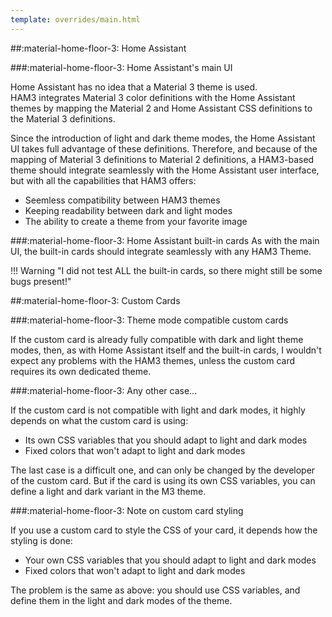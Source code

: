 ```yaml
---
template: overrides/main.html
---
```

<!-- GT/GMY -->

##:material-home-floor-3: Home Assistant

###:material-home-floor-3: Home Assistant's main UI

Home Assistant has no idea that a Material 3 theme is used.
<br>HAM3 integrates Material 3 color definitions with the Home Assistant themes by mapping the Material 2 and Home Assistant CSS definitions to the Material 3 definitions.

Since the introduction of light and dark theme modes, the Home Assistant UI takes full advantage of these definitions. Therefore, and because of the mapping of Material 3 definitions to Material 2 definitions, a HAM3-based theme should integrate seamlessly with the Home Assistant user interface, but with all the capabilities that HAM3 offers:

- Seemless compatibility between HAM3 themes
- Keeping readability between dark and light modes
- The ability to create a theme from your favorite image

###:material-home-floor-3: Home Assistant built-in cards
As with the main UI, the built-in cards should integrate seamlessly with any HAM3 Theme.

!!! Warning "I did not test ALL the built-in cards, so there might still be some bugs present!"

##:material-home-floor-3: Custom Cards

###:material-home-floor-3: Theme mode compatible custom cards

If the custom card is already fully compatible with dark and light theme modes, then, as with Home Assistant itself and the built-in cards, I wouldn't expect any problems with the HAM3 themes, unless the custom card requires its own dedicated theme.

###:material-home-floor-3: Any other case...

If the custom card is not compatible with light and dark modes, it highly depends on what the custom card is using:

- Its own CSS variables that you should adapt to light and dark modes
- Fixed colors that won't adapt to light and dark modes

The last case is a difficult one, and can only be changed by the developer of the custom card. But if the card is using its own CSS variables, you can define a light and dark variant in the M3 theme.

###:material-home-floor-3: Note on custom card styling

If you use a custom card to style the CSS of your card, it depends how the styling is done:

- Your own CSS variables that you should adapt to light and dark modes
- Fixed colors that won't adapt to light and dark modes

The problem is the same as above: you should use CSS variables, and define them in the light and dark modes of the theme.


